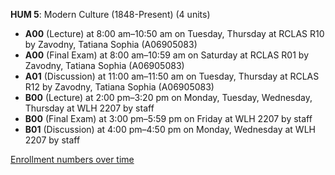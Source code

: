 **HUM 5**: Modern Culture (1848-Present) (4 units)

- **A00** (Lecture) at 8:00 am–10:50 am on Tuesday, Thursday at RCLAS R10 by Zavodny, Tatiana Sophia (A06905083)
- **A00** (Final Exam) at 8:00 am–10:59 am on Saturday at RCLAS R01 by Zavodny, Tatiana Sophia (A06905083)
- **A01** (Discussion) at 11:00 am–11:50 am on Tuesday, Thursday at RCLAS R12 by Zavodny, Tatiana Sophia (A06905083)
- **B00** (Lecture) at 2:00 pm–3:20 pm on Monday, Tuesday, Wednesday, Thursday at WLH 2207 by staff
- **B00** (Final Exam) at 3:00 pm–5:59 pm on Friday at WLH 2207 by staff
- **B01** (Discussion) at 4:00 pm–4:50 pm on Monday, Wednesday at WLH 2207 by staff

[Enrollment numbers over time](./HUM5.tsv)
